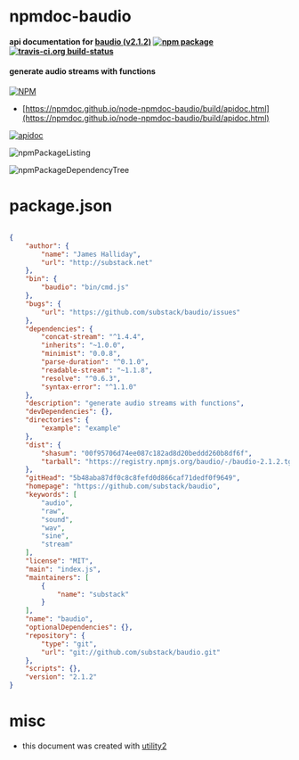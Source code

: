 # npmdoc-baudio

#### api documentation for  [baudio (v2.1.2)](https://github.com/substack/baudio)  [![npm package](https://img.shields.io/npm/v/npmdoc-baudio.svg?style=flat-square)](https://www.npmjs.org/package/npmdoc-baudio) [![travis-ci.org build-status](https://api.travis-ci.org/npmdoc/node-npmdoc-baudio.svg)](https://travis-ci.org/npmdoc/node-npmdoc-baudio)

#### generate audio streams with functions

[![NPM](https://nodei.co/npm/baudio.png?downloads=true&downloadRank=true&stars=true)](https://www.npmjs.com/package/baudio)

- [https://npmdoc.github.io/node-npmdoc-baudio/build/apidoc.html](https://npmdoc.github.io/node-npmdoc-baudio/build/apidoc.html)

[![apidoc](https://npmdoc.github.io/node-npmdoc-baudio/build/screenCapture.buildCi.browser.%252Ftmp%252Fbuild%252Fapidoc.html.png)](https://npmdoc.github.io/node-npmdoc-baudio/build/apidoc.html)

![npmPackageListing](https://npmdoc.github.io/node-npmdoc-baudio/build/screenCapture.npmPackageListing.svg)

![npmPackageDependencyTree](https://npmdoc.github.io/node-npmdoc-baudio/build/screenCapture.npmPackageDependencyTree.svg)



# package.json

```json

{
    "author": {
        "name": "James Halliday",
        "url": "http://substack.net"
    },
    "bin": {
        "baudio": "bin/cmd.js"
    },
    "bugs": {
        "url": "https://github.com/substack/baudio/issues"
    },
    "dependencies": {
        "concat-stream": "^1.4.4",
        "inherits": "~1.0.0",
        "minimist": "0.0.8",
        "parse-duration": "^0.1.0",
        "readable-stream": "~1.1.8",
        "resolve": "^0.6.3",
        "syntax-error": "^1.1.0"
    },
    "description": "generate audio streams with functions",
    "devDependencies": {},
    "directories": {
        "example": "example"
    },
    "dist": {
        "shasum": "00f95706d74ee087c182ad8d20beddd260b8df6f",
        "tarball": "https://registry.npmjs.org/baudio/-/baudio-2.1.2.tgz"
    },
    "gitHead": "5b48aba87df0c8c8fefd0d866caf71dedf0f9649",
    "homepage": "https://github.com/substack/baudio",
    "keywords": [
        "audio",
        "raw",
        "sound",
        "wav",
        "sine",
        "stream"
    ],
    "license": "MIT",
    "main": "index.js",
    "maintainers": [
        {
            "name": "substack"
        }
    ],
    "name": "baudio",
    "optionalDependencies": {},
    "repository": {
        "type": "git",
        "url": "git://github.com/substack/baudio.git"
    },
    "scripts": {},
    "version": "2.1.2"
}
```



# misc
- this document was created with [utility2](https://github.com/kaizhu256/node-utility2)
